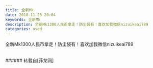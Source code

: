 ```yaml
---
title: 全新Mk
date: 2018-11-25 20:04
keywords: 全新Mk
description: 全新Mk1300人民币拿走！防尘袋有！喜欢加我微信nizuikeai789   
categories: used
---
```

<td class="t_f" id="postmessage_2352733">

全新Mk1300人民币拿走！防尘袋有！喜欢加我微信nizuikeai789   <br/>
<img alt="" border="0" class="zoom" data-cf-modified-5742ed9ca4c51773d2bcb389-="" file="http://www.flw.ph/data/appbyme/upload/image/201811/25/rWhzzZh2sBy2.jpg" id="aimg_i09By" lazyloadthumb="1" onclick="" onmouseover="" src="http://www.flw.ph/data/appbyme/upload/image/201811/25/rWhzzZh2sBy2.jpg"/><br/>
<br/>
</td>
###### 转载自[菲龙网]